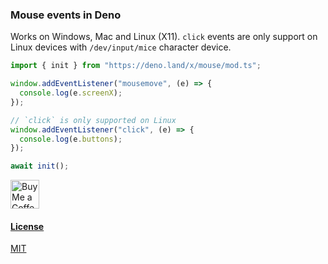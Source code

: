 ### Mouse events in Deno

Works on Windows, Mac and Linux (X11). `click` events are only support on Linux
devices with `/dev/input/mice` character device.

```javascript
import { init } from "https://deno.land/x/mouse/mod.ts";

window.addEventListener("mousemove", (e) => {
  console.log(e.screenX);
});

// `click` is only supported on Linux
window.addEventListener("click", (e) => {
  console.log(e.buttons);
});

await init();
```


<a href='https://ko-fi.com/littledivy' target='_blank'><img height='35' style='border:0px;height:46px;' src='https://az743702.vo.msecnd.net/cdn/kofi3.png?v=0' border='0' alt='Buy Me a Coffee at ko-fi.com' />


#### License

MIT
